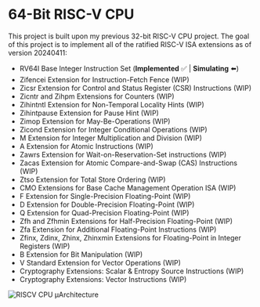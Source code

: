 
# 64-Bit RISC-V CPU

This project is built upon my previous 32-bit RISC-V CPU project. The goal of this project is to implement all of the ratified RISC-V ISA extensions as of version 20240411:

- RV64I Base Integer Instruction Set  (**Implemented** ✅ | **Simulating**  ⬅️)
- Zifencei Extension for Instruction-Fetch Fence (WIP)
- Zicsr Extension for Control and Status Register (CSR) Instructions (WIP)
- Zicntr and Zihpm Extensions for Counters (WIP)
- Zihintntl Extension for Non-Temporal Locality Hints (WIP)
- Zihintpause Extension for Pause Hint (WIP)
- Zimop Extension for May-Be-Operations (WIP)
- Zicond Extension for Integer Conditional Operations (WIP)
- M Extension for Integer Multiplication and Division (WIP)
- A Extension for Atomic Instructions (WIP)
- Zawrs Extension for Wait-on-Reservation-Set instructions (WIP)
- Zacas Extension for Atomic Compare-and-Swap (CAS) Instructions (WIP)
- Ztso Extension for Total Store Ordering (WIP)
- CMO Extensions for Base Cache Management Operation ISA (WIP)
- F Extension for Single-Precision Floating-Point (WIP)
- D Extension for Double-Precision Floating-Point (WIP)
- Q Extension for Quad-Precision Floating-Point (WIP)
- Zfh and Zfhmin Extensions for Half-Precision Floating-Point (WIP)
- Zfa Extension for Additional Floating-Point Instructions (WIP)
- Zfinx, Zdinx, Zhinx, Zhinxmin Extensions for Floating-Point in Integer Registers (WIP)
- B Extension for Bit Manipulation (WIP)
- V Standard Extension for Vector Operations (WIP)
- Cryptography Extensions: Scalar & Entropy Source Instructions (WIP)
- Cryptography Extensions: Vector Instructions (WIP)

![RISCV CPU µArchitecture](https://github.com/user-attachments/assets/b3c89f48-68ac-4bdb-b4f1-760c3e54f83f)